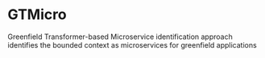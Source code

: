 # GTMicro
Greenfield Transformer-based Microservice identification approach identifies the bounded context as microservices for greenfield applications
